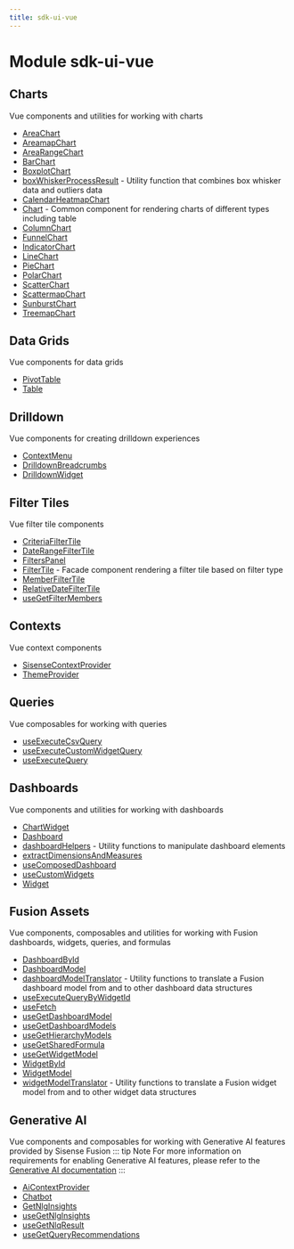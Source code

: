```yaml
---
title: sdk-ui-vue
---
```


# Module sdk-ui-vue

## Charts

Vue components and utilities for working with charts

- [AreaChart](charts/class.AreaChart.md)
- [AreamapChart](charts/class.AreamapChart.md)
- [AreaRangeChart](charts/class.AreaRangeChart.md)
- [BarChart](charts/class.BarChart.md)
- [BoxplotChart](charts/class.BoxplotChart.md)
- [boxWhiskerProcessResult](charts/function.boxWhiskerProcessResult.md) - Utility function that combines box whisker data and outliers data
- [CalendarHeatmapChart](charts/class.CalendarHeatmapChart.md)
- [Chart](charts/class.Chart.md) - Common component for rendering charts of different types including table
- [ColumnChart](charts/class.ColumnChart.md)
- [FunnelChart](charts/class.FunnelChart.md)
- [IndicatorChart](charts/class.IndicatorChart.md)
- [LineChart](charts/class.LineChart.md)
- [PieChart](charts/class.PieChart.md)
- [PolarChart](charts/class.PolarChart.md)
- [ScatterChart](charts/class.ScatterChart.md)
- [ScattermapChart](charts/class.ScattermapChart.md)
- [SunburstChart](charts/class.SunburstChart.md)
- [TreemapChart](charts/class.TreemapChart.md)

## Data Grids

Vue components for data grids

- [PivotTable](data-grids/class.PivotTable.md) <Badge type="beta" text="Beta" />
- [Table](data-grids/class.Table.md)

## Drilldown

Vue components for creating drilldown experiences

- [ContextMenu](drilldown/class.ContextMenu.md)
- [DrilldownBreadcrumbs](drilldown/class.DrilldownBreadcrumbs.md)
- [DrilldownWidget](drilldown/class.DrilldownWidget.md)

## Filter Tiles

Vue filter tile components

- [CriteriaFilterTile](filter-tiles/class.CriteriaFilterTile.md)
- [DateRangeFilterTile](filter-tiles/class.DateRangeFilterTile.md)
- [FiltersPanel](filter-tiles/class.FiltersPanel.md)
- [FilterTile](filter-tiles/class.FilterTile.md) - Facade component rendering a filter tile based on filter type
- [MemberFilterTile](filter-tiles/class.MemberFilterTile.md)
- [RelativeDateFilterTile](filter-tiles/class.RelativeDateFilterTile.md)
- [useGetFilterMembers](filter-tiles/function.useGetFilterMembers.md)

## Contexts

Vue context components

- [SisenseContextProvider](contexts/class.SisenseContextProvider.md)
- [ThemeProvider](contexts/class.ThemeProvider.md)

## Queries

Vue composables for working with queries

- [useExecuteCsvQuery](queries/function.useExecuteCsvQuery.md)
- [useExecuteCustomWidgetQuery](queries/function.useExecuteCustomWidgetQuery.md)
- [useExecuteQuery](queries/function.useExecuteQuery.md)

## Dashboards

Vue components and utilities for working with dashboards

- [ChartWidget](dashboards/class.ChartWidget.md)
- [Dashboard](dashboards/class.Dashboard.md)
- [dashboardHelpers](dashboards/namespace.dashboardHelpers/index.md) - Utility functions to manipulate dashboard elements
- [extractDimensionsAndMeasures](dashboards/function.extractDimensionsAndMeasures.md)
- [useComposedDashboard](dashboards/function.useComposedDashboard.md)
- [useCustomWidgets](dashboards/function.useCustomWidgets.md)
- [Widget](dashboards/class.Widget.md)

## Fusion Assets

Vue components, composables and utilities for working with Fusion dashboards, widgets, queries, and formulas

- [DashboardById](fusion-assets/class.DashboardById.md) <Badge type="fusionEmbed" text="Fusion Embed" />
- [DashboardModel](fusion-assets/interface.DashboardModel.md) <Badge type="fusionEmbed" text="Fusion Embed" />
- [dashboardModelTranslator](fusion-assets/namespace.dashboardModelTranslator/index.md) <Badge type="fusionEmbed" text="Fusion Embed" /> - Utility functions to translate a Fusion dashboard model from and to other dashboard data structures
- [useExecuteQueryByWidgetId](fusion-assets/function.useExecuteQueryByWidgetId.md) <Badge type="fusionEmbed" text="Fusion Embed" />
- [useFetch](fusion-assets/function.useFetch.md) <Badge type="fusionEmbed" text="Fusion Embed" />
- [useGetDashboardModel](fusion-assets/function.useGetDashboardModel.md) <Badge type="fusionEmbed" text="Fusion Embed" />
- [useGetDashboardModels](fusion-assets/function.useGetDashboardModels.md) <Badge type="fusionEmbed" text="Fusion Embed" />
- [useGetHierarchyModels](fusion-assets/function.useGetHierarchyModels.md) <Badge type="fusionEmbed" text="Fusion Embed" />
- [useGetSharedFormula](fusion-assets/function.useGetSharedFormula.md) <Badge type="fusionEmbed" text="Fusion Embed" />
- [useGetWidgetModel](fusion-assets/function.useGetWidgetModel.md) <Badge type="fusionEmbed" text="Fusion Embed" />
- [WidgetById](fusion-assets/class.WidgetById.md) <Badge type="fusionEmbed" text="Fusion Embed" />
- [WidgetModel](fusion-assets/interface.WidgetModel.md) <Badge type="fusionEmbed" text="Fusion Embed" />
- [widgetModelTranslator](fusion-assets/namespace.widgetModelTranslator/index.md) <Badge type="fusionEmbed" text="Fusion Embed" /> - Utility functions to translate a Fusion widget model from and to other widget data structures

## Generative AI

Vue components and composables for working with Generative AI features provided by Sisense Fusion
::: tip Note
For more information on requirements for enabling Generative AI features, please refer to the [Generative AI documentation](https://docs.sisense.com/main/SisenseLinux/genai.htm)
:::

- [AiContextProvider](generative-ai/class.AiContextProvider.md)
- [Chatbot](generative-ai/class.Chatbot.md)
- [GetNlgInsights](generative-ai/class.GetNlgInsights.md)
- [useGetNlgInsights](generative-ai/function.useGetNlgInsights.md)
- [useGetNlqResult](generative-ai/function.useGetNlqResult.md) <Badge type="beta" text="Beta" />
- [useGetQueryRecommendations](generative-ai/function.useGetQueryRecommendations.md) <Badge type="beta" text="Beta" />
